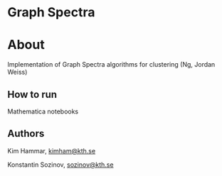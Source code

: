 # Graph Spectra

# About

Implementation of Graph Spectra algorithms for clustering (Ng, Jordan Weiss)

## How to run

Mathematica notebooks


## Authors

Kim Hammar, kimham@kth.se

Konstantin Sozinov, sozinov@kth.se
